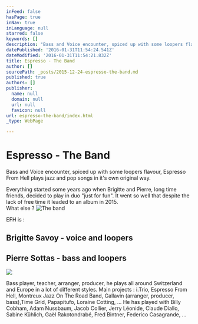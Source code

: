 ```yaml
---
inFeed: false
hasPage: true
inNav: true
inLanguage: null
starred: false
keywords: []
description: "Bass and Voice encounter, spiced up with some loopers flavour, Espresso From Hell plays jazz and pop songs in it's own original way.  Everything started some years ago when Brigitte and Pierre, long time friends, decided to play in duo \"just for fun\". It went so well that despite the lack of free time it leaded to an album in 2015. What else ?"
datePublished: '2016-01-31T11:54:24.541Z'
dateModified: '2016-01-31T11:54:21.832Z'
title: Espresso - The Band
author: []
sourcePath: _posts/2015-12-24-espresso-the-band.md
published: true
authors: []
publisher:
  name: null
  domain: null
  url: null
  favicon: null
url: espresso-the-band/index.html
_type: WebPage

---
```

# Espresso - The Band

Bass and Voice encounter, spiced up with some loopers
flavour, Espresso From Hell plays jazz and pop songs in it's own original way.

Everything started some years ago when Brigitte and Pierre,
long time friends, decided to play in duo "just for fun". It went so
well that despite the lack of free time it leaded to an album in 2015\.  
What else ?
![The band](https://the-grid-user-content.s3-us-west-2.amazonaws.com/8cecab24-b587-486b-a80a-0f4088f81c24.JPG)

EFH is :

## Brigitte Savoy - voice and loopers

## Pierre Sottas - bass and loopers
![](https://the-grid-user-content.s3-us-west-2.amazonaws.com/2f536687-9220-45c3-8bc5-a26c9417ab34.jpg)

Bass player, teacher, arranger, producer, he plays all around Switzerland and Europe in a lot of different styles. Main projects : i.Trio, Espresso From Hell, Montreux Jazz On The Road Band, Gallavin (arranger, producer, bass),Time Grid, Papapitufo, Loraine Cotting, ... He has played with Billy Cobham, Adam Nussbaum, Jacob Collier, Jerry Léonide, Claude Diallo, Sabine Kühlich, Gaël Rakotondrabé, Fred Bintner, Federico Casagrande, ...